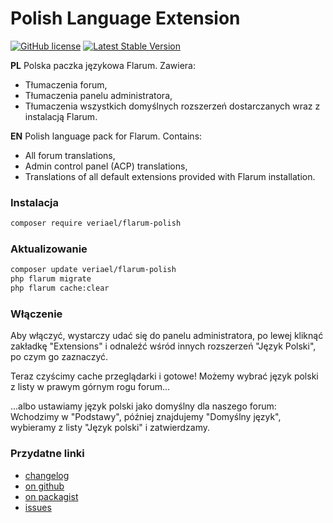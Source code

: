 # Polish Language Extension

[![GitHub license](https://img.shields.io/badge/license-MIT-blue.svg)](https://raw.githubusercontent.com/flagrow/masquerade/license.md) [![Latest Stable Version](https://img.shields.io/packagist/v/Veriael/flarum-polish.svg)](https://github.com/Veriael/flarum-polish)

**PL** Polska paczka językowa Flarum. Zawiera:

- Tłumaczenia forum,
- Tłumaczenia panelu administratora,
- Tłumaczenia wszystkich domyślnych rozszerzeń dostarczanych wraz z instalacją Flarum.

**EN** Polish language pack for Flarum. Contains:

- All forum translations,
- Admin control panel (ACP) translations,
- Translations of all default extensions provided with Flarum installation.


### Instalacja

```bash
composer require veriael/flarum-polish
```

### Aktualizowanie

```bash
composer update veriael/flarum-polish
php flarum migrate
php flarum cache:clear
```

### Włączenie

Aby włączyć, wystarczy udać się do panelu administratora, po lewej kliknąć zakładkę "Extensions" i odnaleźć wśród innych rozszerzeń "Język Polski", po czym go zaznaczyć.

Teraz czyścimy cache przeglądarki i gotowe! Możemy wybrać język polski z listy w prawym górnym rogu forum...

...albo ustawiamy język polski jako domyślny dla naszego forum:
Wchodzimy w "Podstawy", później znajdujemy "Domyślny język", wybieramy z listy "Język polski" i zatwierdzamy.


### Przydatne linki

- [changelog](https://github.com/flagrow/masquerade/blob/master/changelog.md)
- [on github](https://github.com/flagrow/masquerade)
- [on packagist](http://packagist.com/packages/flagrow/masquerade)
- [issues](https://github.com/flagrow/masquerade/issues)

